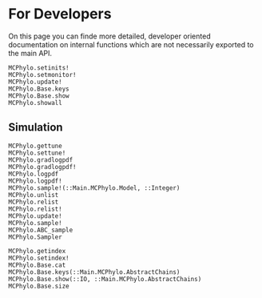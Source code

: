 
# For Developers

On this page you can finde more detailed, developer oriented documentation on internal functions
which are not necessarily exported to the main API.

```@docs
MCPhylo.setinits!
MCPhylo.setmonitor!
MCPhylo.update!
MCPhylo.Base.keys
MCPhylo.Base.show
MCPhylo.showall
```

## Simulation

```@docs
MCPhylo.gettune
MCPhylo.settune!
MCPhylo.gradlogpdf
MCPhylo.gradlogpdf!
MCPhylo.logpdf
MCPhylo.logpdf!
MCPhylo.sample!(::Main.MCPhylo.Model, ::Integer)
MCPhylo.unlist
MCPhylo.relist
MCPhylo.relist!
MCPhylo.update!
MCPhylo.sample!
MCPhylo.ABC_sample
MCPhylo.Sampler
```

```@docs
MCPhylo.getindex
MCPhylo.setindex!
MCPhylo.Base.cat
MCPhylo.Base.keys(::Main.MCPhylo.AbstractChains)
MCPhylo.Base.show(::IO, ::Main.MCPhylo.AbstractChains)
MCPhylo.Base.size
```
